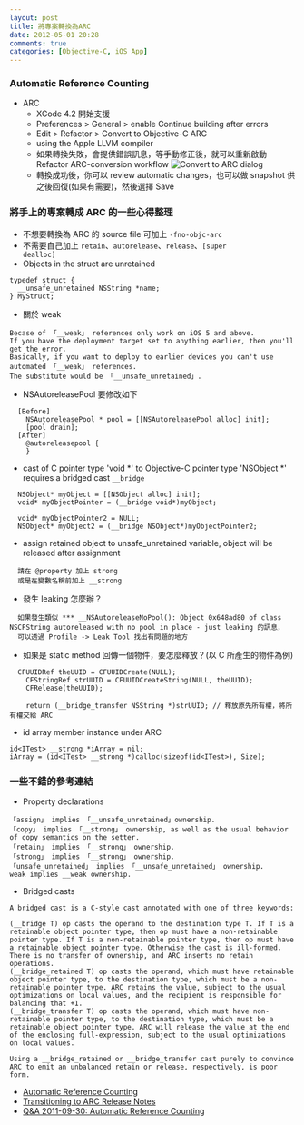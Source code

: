 ```yaml
---
layout: post
title: 將專案轉換為ARC
date: 2012-05-01 20:28
comments: true
categories: [Objective-C, iOS App]
---
```

### Automatic Reference Counting ###
- ARC
  - XCode 4.2 開始支援
  - Preferences > General > enable Continue building after errors
  - Edit > Refactor > Convert to Objective-C ARC
  - using the Apple LLVM compiler
  - 如果轉換失敗，會提供錯誤訊息，等手動修正後，就可以重新啟動 Refactor ARC-conversion workflow
  ![Convert to ARC dialog][4]
  - 轉換成功後，你可以 review automatic changes，也可以做 snapshot 供之後回復(如果有需要)，然後選擇 Save 
### 將手上的專案轉成 ARC 的一些心得整理 ###
  - 不想要轉換為 ARC 的 source file 可加上 <code>-fno-objc-arc</code>
  - 不需要自己加上 <code>retain</code>、<code>autorelease</code>、<code>release</code>、<code>[super dealloc]</code>
  - Objects in the struct are unretained 
``` objc
typedef struct {
  __unsafe_unretained NSString *name;
} MyStruct;
```
  - 關於 weak
```objc
Becase of 「__weak」 references only work on iOS 5 and above. 
If you have the deployment target set to anything earlier, then you'll get the error.
Basically, if you want to deploy to earlier devices you can't use automated 「__weak」 references. 
The substitute would be 「__unsafe_unretained」.
```
  - NSAutoreleasePool 要修改如下
```objc
  [Before]
    NSAutoreleasePool * pool = [[NSAutoreleasePool alloc] init];
    [pool drain];
  [After]
    @autoreleasepool {
    }
```
  - cast of C pointer type 'void *' to Objective-C pointer type 'NSObject *' requires a bridged cast <code>__bridge</code>
```objc
  NSObject* myObject = [[NSObject alloc] init];
  void* myObjectPointer = (__bridge void*)myObject;
     
  void* myObjectPointer2 = NULL;
  NSObject* myObject2 = (__bridge NSObject*)myObjectPointer2;
```
  - assign retained object to unsafe_unretained variable, object will be released after assignment
```objc
  請在 @property 加上 strong 
  或是在變數名稱前加上 __strong
```
  - 發生 leaking 怎麼辦？
```objc 
  如果發生類似 *** __NSAutoreleaseNoPool(): Object 0x648ad80 of class NSCFString autoreleased with no pool in place - just leaking 的訊息，
  可以透過 Profile -> Leak Tool 找出有問題的地方
```
  - 如果是 static method 回傳一個物件，要怎麼釋放？(以 C 所產生的物件為例)
```objc 
  CFUUIDRef theUUID = CFUUIDCreate(NULL);
	CFStringRef strUUID = CFUUIDCreateString(NULL, theUUID);
	CFRelease(theUUID);
	
	return (__bridge_transfer NSString *)strUUID; // 釋放原先所有權，將所有權交給 ARC 
```
  - id array member instance under ARC
```objc 
id<ITest> __strong *iArray = nil;
iArray = (id<ITest> __strong *)calloc(sizeof(id<ITest>), Size); 
```
### 一些不錯的參考連結 
  - Property declarations
```objc
「assign」 implies 「__unsafe_unretained」ownership.
「copy」 implies 「__strong」 ownership, as well as the usual behavior of copy semantics on the setter.
「retain」 implies 「__strong」 ownership.
「strong」 implies 「__strong」 ownership.
「unsafe_unretained」 implies 「__unsafe_unretained」 ownership.
weak implies __weak ownership.
```
  - Bridged casts
```objc
A bridged cast is a C-style cast annotated with one of three keywords:

(__bridge T) op casts the operand to the destination type T. If T is a retainable object pointer type, then op must have a non-retainable pointer type. If T is a non-retainable pointer type, then op must have a retainable object pointer type. Otherwise the cast is ill-formed. There is no transfer of ownership, and ARC inserts no retain operations.
(__bridge_retained T) op casts the operand, which must have retainable object pointer type, to the destination type, which must be a non-retainable pointer type. ARC retains the value, subject to the usual optimizations on local values, and the recipient is responsible for balancing that +1.
(__bridge_transfer T) op casts the operand, which must have non-retainable pointer type, to the destination type, which must be a retainable object pointer type. ARC will release the value at the end of the enclosing full-expression, subject to the usual optimizations on local values.

Using a __bridge_retained or __bridge_transfer cast purely to convince ARC to emit an unbalanced retain or release, respectively, is poor form.
```
  - [Automatic Reference Counting][1]
  - [Transitioning to ARC Release Notes][2]
  - [Q&A 2011-09-30: Automatic Reference Counting][3]


[1]: http://clang.llvm.org/docs/AutomaticReferenceCounting.html "Automatic Reference Counting"
[2]: http://developer.apple.com/library/ios/#releasenotes/ObjectiveC/RN-TransitioningToARC/Introduction/Introduction.html#//apple_ref/doc/uid/TP40011226 "Transitioning to ARC Release Notes"
[3]: http://www.mikeash.com/pyblog/friday-qa-2011-09-30-automatic-reference-counting.html "Q&A 2011-09-30: Automatic Reference Counting"
[4]: http://farm8.staticflickr.com/7238/7131702787_9e4cdfcfe1_z.jpg "Convert to ARC dialog"
